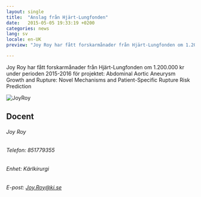 ```yaml
---
layout: single
title:  "Anslag från Hjärt-Lungfonden"
date:   2015-05-05 19:33:19 +0200
categories: news
lang: sv
locale: en-UK
preview: "Joy Roy har fått forskarmånader från Hjärt-Lungfonden om 1.200.000 kr under perioden 2015-2016 för projektet: Abdominal Aortic Aneurysm Growth and Rupture: Novel Mechanisms and Patient-Specific Rupture Risk Prediction"

---
```


Joy Roy har fått forskarmånader från Hjärt-Lungfonden om 1.200.000 kr under perioden 2015-2016 för projektet: Abdominal Aortic Aneurysm Growth and Rupture: Novel Mechanisms and Patient-Specific Rupture Risk Prediction

![JoyRoy](http://ki.se/sites/default/files/styles/profile/public/profile/joy-roy300.jpg "Dr. Joy Roy")

## Docent

###### Joy Roy

###### Telefon:	851779355

###### Enhet:	Kärlkirurgi

###### E-post:	Joy.Roy@ki.se

